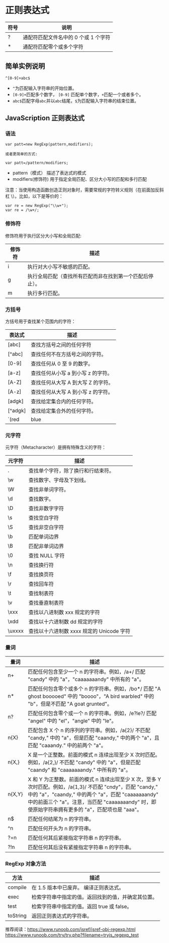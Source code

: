 # 正则表达式 #

符号|说明
--- | ---
?|通配符匹配文件名中的 0 个或 1 个字符
*|通配符匹配零个或多个字符


## 简单实例说明 ##
`^[0-9]+abc$`
- `^`为匹配输入字符串的开始位置。
- `[0-9]+`匹配多个数字， `[0-9]` 匹配单个数字，`+`匹配一个或者多个。
- `abc$`匹配字母`abc`并以`abc`结尾，`$`为匹配输入字符串的结束位置。



## JavaScription 正则表达式 ##
### 语法 ###
```
var patt=new RegExp(pattern,modifiers);

或者更简单的方式:

var patt=/pattern/modifiers;
```
- pattern（模式） 描述了表达式的模式
- modifiers(修饰符) 用于指定全局匹配、区分大小写的匹配和多行匹配

注意：当使用构造函数创造正则对象时，需要常规的字符转义规则（在前面加反斜杠 \）。比如，以下是等价的：
```
var re = new RegExp("\\w+");
var re = /\w+/;
```
### 修饰符 ###
修饰符用于执行区分大小写和全局匹配:

修饰符|描述
--- |---
i|执行对大小写不敏感的匹配。
g|执行全局匹配（查找所有匹配而非在找到第一个匹配后停止）。
m|执行多行匹配。

### 方括号 ###
方括号用于查找某个范围内的字符：

表达式|描述
--- | ---
[abc]|查找方括号之间的任何字符
[^abc]|查找任何不在方括号之间的字符。
[0-9]|查找任何从 0 至 9 的数字。
[a-z]|查找任何从小写 a 到小写 z 的字符。
[A-Z]|查找任何从大写 A 到大写 Z 的字符。
[A-z]|查找任何从大写 A 到小写 z 的字符。
[adgk]|查找给定集合内的任何字符。
[^adgk]|查找给定集合外的任何字符。
`(red|blue|green)`|查找任何指定的选项。

### 元字符 ###
元字符（Metacharacter）是拥有特殊含义的字符：

元字符|描述
---|---
.|查找单个字符，除了换行和行结束符。
\w|查找数字、字母及下划线。
\W|查找非单词字符。
\d|查找数字。
\D|查找非数字字符
\s|查找空白字符
\S|查找非空白字符
\b|匹配单词边界
\B|匹配非单词边界
\0|查找 NULL 字符
\n|查找换行符
\f|查找换页符
\r|查找回车符
\t|查找制表符
\v|查找垂直制表符
\xxx|查找以八进制数 xxx 规定的字符
\xdd|查找以十六进制数 dd 规定的字符
\uxxxx|查找以十六进制数 xxxx 规定的 Unicode 字符

### 量词 ###

量词|描述
---|---
n+|匹配任何包含至少一个 n 的字符串。例如，/a+/ 匹配 "candy" 中的 "a"，"caaaaaaandy" 中所有的 "a"。
n*|匹配任何包含零个或多个 n 的字符串。例如，/bo*/ 匹配 "A ghost booooed" 中的 "boooo"，"A bird warbled" 中的 "b"，但是不匹配 "A goat grunted"。
n?|匹配任何包含零个或一个 n 的字符串。例如，/e?le?/ 匹配 "angel" 中的 "el"，"angle" 中的 "le"。
n{X}|匹配包含 X 个 n 的序列的字符串。例如，/a{2}/ 不匹配 "candy," 中的 "a"，但是匹配 "caandy," 中的两个 "a"，且匹配 "caaandy." 中的前两个 "a"。
n{X,}|X 是一个正整数。前面的模式 n 连续出现至少 X 次时匹配。例如，/a{2,}/ 不匹配 "candy" 中的 "a"，但是匹配 "caandy" 和 "caaaaaaandy." 中所有的 "a"。
n{X,Y}|X 和 Y 为正整数。前面的模式 n 连续出现至少 X 次，至多 Y 次时匹配。例如，/a{1,3}/ 不匹配 "cndy"，匹配 "candy," 中的 "a"，"caandy," 中的两个 "a"，匹配 "caaaaaaandy" 中的前面三个 "a"。注意，当匹配 "caaaaaaandy" 时，即使原始字符串拥有更多的 "a"，匹配项也是 "aaa"。
n$|匹配任何结尾为 n 的字符串。
^n|匹配任何开头为 n 的字符串。
?=n|匹配任何其后紧接指定字符串 n 的字符串。
?!n|匹配任何其后没有紧接指定字符串 n 的字符串。


### RegExp 对象方法 ###
方法|描述
---| --- 
compile	|在 1.5 版本中已废弃。 编译正则表达式。
exec	|检索字符串中指定的值。返回找到的值，并确定其位置。
test	|检索字符串中指定的值。返回 true 或 false。
toString	|返回正则表达式的字符串。

推荐阅读：https://www.runoob.com/jsref/jsref-obj-regexp.html
https://www.runoob.com/try/try.php?filename=tryjs_regexp_test